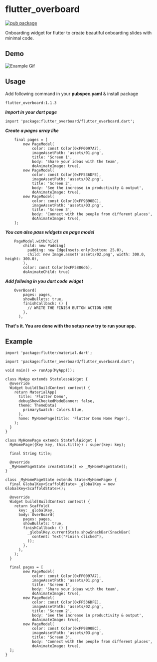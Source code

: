 # flutter_overboard  
[![pub package](https://img.shields.io/badge/pub-v1.1.3-blue)](https://pub.dev/packages/flutter_overboard)  


Onboarding widget for flutter to create beautiful onboarding slides with minimal code.


## Demo   
 ![Example Gif](https://github.com/kumar-aakash86/flutter_overboard/blob/master/screenshots/example.gif)


## Usage
Add following command in your **pubspec.yaml** & install package

`flutter_overboard:1.1.3`
    


_**Import in your dart page**_
```
import 'package:flutter_overboard/flutter_overboard.dart';
```  
  
  
**_Create a pages array like_**   
```
    final pages = [
        new PageModel(
            color: const Color(0xFF0097A7),
            imageAssetPath: 'assets/01.png',
            title: 'Screen 1',
            body: 'Share your ideas with the team',
            doAnimateImage: true),
        new PageModel(
            color: const Color(0xFF536DFE),
            imageAssetPath: 'assets/02.png',
            title: 'Screen 2',
            body: 'See the increase in productivity & output',
            doAnimateImage: true),
        new PageModel(
            color: const Color(0xFF9B90BC),
            imageAssetPath: 'assets/03.png',
            title: 'Screen 3',
            body: 'Connect with the people from different places',
            doAnimateImage: true),
    ];
```   
  
**_You can also pass widgets as page model_** 
```
    PageModel.withChild(
        child: new Padding(
          padding: new EdgeInsets.only(bottom: 25.0),
          child: new Image.asset('assets/02.png', width: 300.0, height: 300.0),
        ),
        color: const Color(0xFF5886d6),
        doAnimateChild: true)
```
  
  
**_Add follwing in you dart code widget_**
```
    OverBoard(
        pages: pages,
        showBullets: true,
        finishCallback: () {
          // WRITE THE FINISH BUTTON ACTION HERE
        },
      ),
```
  
  

**That's it. You are done with the setup now try to run your app.**

## Example
```
import 'package:flutter/material.dart';

import 'package:flutter_overboard/flutter_overboard.dart';

void main() => runApp(MyApp());

class MyApp extends StatelessWidget {
  @override
  Widget build(BuildContext context) {
    return MaterialApp(
      title: 'Flutter Demo',
      debugShowCheckedModeBanner: false,
      theme: ThemeData(
        primarySwatch: Colors.blue,
      ),
      home: MyHomePage(title: 'Flutter Demo Home Page'),
    );
  }
}

class MyHomePage extends StatefulWidget {
  MyHomePage({Key key, this.title}) : super(key: key);

  final String title;

  @override
  _MyHomePageState createState() => _MyHomePageState();
}

class _MyHomePageState extends State<MyHomePage> {
  final GlobalKey<ScaffoldState> _globalKey = new GlobalKey<ScaffoldState>();

  @override
  Widget build(BuildContext context) {
    return Scaffold(
      key: _globalKey,
      body: OverBoard(
        pages: pages,
        showBullets: true,
        finishCallback: () {
          _globalKey.currentState.showSnackBar(SnackBar(
            content: Text("Finish clicked"),
          ));
        },
      ),
    );
  }

  final pages = [
        new PageModel(
            color: const Color(0xFF0097A7),
            imageAssetPath: 'assets/01.png',
            title: 'Screen 1',
            body: 'Share your ideas with the team',
            doAnimateImage: true),
        new PageModel(
            color: const Color(0xFF536DFE),
            imageAssetPath: 'assets/02.png',
            title: 'Screen 2',
            body: 'See the increase in productivity & output',
            doAnimateImage: true),
        new PageModel(
            color: const Color(0xFF9B90BC),
            imageAssetPath: 'assets/03.png',
            title: 'Screen 3',
            body: 'Connect with the people from different places',
            doAnimateImage: true),
  ];
}
```